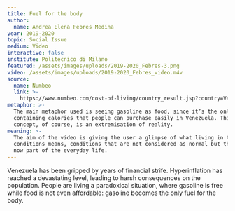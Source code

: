 ```yaml
---
title: Fuel for the body
author:
  name: Andrea Elena Febres Medina
year: 2019-2020
topic: Social Issue
medium: Video
interactive: false
institute: Politecnico di Milano
featured: /assets/images/uploads/2019-2020_Febres-3.png
video: /assets/images/uploads/2019-2020_Febres_video.m4v
source:
  name: Numbeo
  link: >-
    https://www.numbeo.com/cost-of-living/country_result.jsp?country=Venezuela&displayCurrency=USD
metaphor: >-
  The main metaphor used is seeing gasoline as food, since it’s the only item
  containing calories that people can purchase easily in Venezuela. This
  concept, of course, is an extremisation of reality.
meaning: >-
  The aim of the video is giving the user a glimpse of what living in these
  conditions means, conditions that are not considered as normal but that are
  now part of the everyday life.
---
```

Venezuela has been gripped by years of financial strife. Hyperinflation has reached a devastating level, leading to harsh consequences on the population. People are living a paradoxical situation, where gasoline is free while food is not even affordable: gasoline becomes the only fuel for the body.